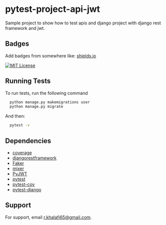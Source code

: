 # pytest-project-api-jwt
Sample project to show how to test apis and django project with django rest framework and  jwt.

## Badges

Add badges from somewhere like: [shields.io](https://shields.io/)

[![MIT License](https://img.shields.io/badge/License-MIT-green.svg)](https://choosealicense.com/licenses/mit/)


## Running Tests

To run tests, run the following command

```bash
  python manage.py makemigrations user
  python manage.py migrate
```
And then:
```bash
  pytest -v
```


## Dependencies

- [coverage](https://pypi.org/project/coverage/)
- [djangorestframework](https://pypi.org/project/djangorestframework/)
- [Faker](https://pypi.org/project/Faker/)
- [mixer](https://pypi.org/project/mixer/)
- [PyJWT](https://pypi.org/project/PyJWT/)
- [pytest](https://pypi.org/project/pytest/)
- [pytest-cov](https://pypi.org/project/pytest-cov/)
- [pytest-django](https://pypi.org/project/pytest-django/)


## Support

For support, email r.khalafi65@gmail.com.

